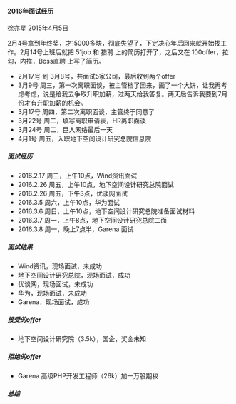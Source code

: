 
#### 2016年面试经历
徐亦星 2015年4月5日

2月4号拿到年终奖，才15000多块，彻底失望了，下定决心年后回来就开始找工作。2月14号上班后就把 51job 和 猎聘 上的简历打开了，之后又在 100offer，拉勾，内推，Boss直聘 上写了简历。

* 2月17号 到 3月8号，共面试5家公司，最后收到两个offer
* 3月9号 周三，第一次离职面谈，被主管档了回来，画了一个大饼，让我再考虑考虑，说是给我去争取升职加薪，过两天给我答复。两天后告诉我要到7月份才有升职加薪的机会。
* 3月17号 周四，第二次离职面谈，主管终于同意了
* 3月22号 周二，填写离职申请表，HR离职面谈
* 3月24号 周二，巨人网络最后一天
* 4月1号 周五，入职地下空间设计研究总院信息院

##### 面试经历
* 2016.2.17 周三，上午10点，Wind资讯面试
* 2016.2.26 周五，上午10点，地下空间设计研究总院面试
* 2016.2.26 周五，下午3点，优谈网面试
* 2016.3.5 周六，上午10点，华为面试
* 2016.3.6 周日，上午10点，地下空间设计研究总院准备面试材料
* 2016.3.7 周一，上午8点，地下空间设计研究总院二面
* 2016.3.8 周一，晚上7点半，Garena 面试

##### 面试结果
* Wind资讯，现场面试，未成功
* 地下空间设计研究总院，现场面试，成功
* 优谈网，现场面试，未成功
* 华为，现场面试，未成功
* Garena，现场面试，成功

##### 接受的offer
* 地下空间设计研究院（3.5k），国企，奖金未知

##### 拒绝的offer
* Garena 高级PHP开发工程师（26k）加一万股期权

##### 总结
